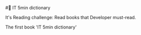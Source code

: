 #:book: IT 5min dictionary

It's Reading challenge: Read books that Developer must-read.

The first book 'IT 5min dictionary'
